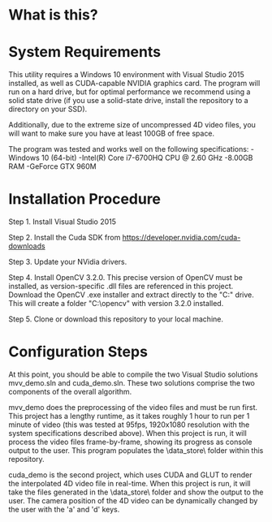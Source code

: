 # What is this?

# System Requirements

This utility requires a Windows 10 environment with Visual Studio 2015 installed, as well as CUDA-capable NVIDIA graphics card. The program will run on a hard drive, but for optimal performance we recommend using a solid state drive (if you use a solid-state drive, install the repository to a directory on your SSD).

Additionally, due to the extreme size of uncompressed 4D video files, you will want to make sure you have at least 100GB of free space.

The program was tested and works well on the following specifications:
-Windows 10 (64-bit)
-Intel(R) Core i7-6700HQ CPU @ 2.60 GHz
-8.00GB RAM
-GeForce GTX 960M

# Installation Procedure

Step 1. Install Visual Studio 2015

Step 2. Install the Cuda SDK from https://developer.nvidia.com/cuda-downloads 

Step 3. Update your NVidia drivers.

Step 4. Install OpenCV 3.2.0.
This precise version of OpenCV must be installed, as version-specific .dll files are referenced in this project. Download the OpenCV .exe installer and extract directly to the "C:\" drive. This will create a folder "C:\opencv" with version 3.2.0 installed.

Step 5. Clone or download this repository to your local machine.

# Configuration Steps

At this point, you should be able to compile the two Visual Studio solutions mvv\_demo.sln and cuda\_demo.sln. These two solutions comprise the two components of the overall algorithm.

mvv\_demo does the preprocessing of the video files and must be run first. This project has a lengthy runtime, as it takes roughly 1 hour to run per 1 minute of video (this was tested at 95fps, 1920x1080 resolution with the system specifications described above). When this project is run, it will process the video files frame-by-frame, showing its progress as console output to the user. This program populates the \data\_store\ folder within this repository.

cuda\_demo is the second project, which uses CUDA and GLUT to render the interpolated 4D video file in real-time. When this project is run, it will take the files generated in the \data\_store\ folder and show the output to the user. The camera position of the 4D video can be dynamically changed by the user with the 'a' and 'd' keys.
